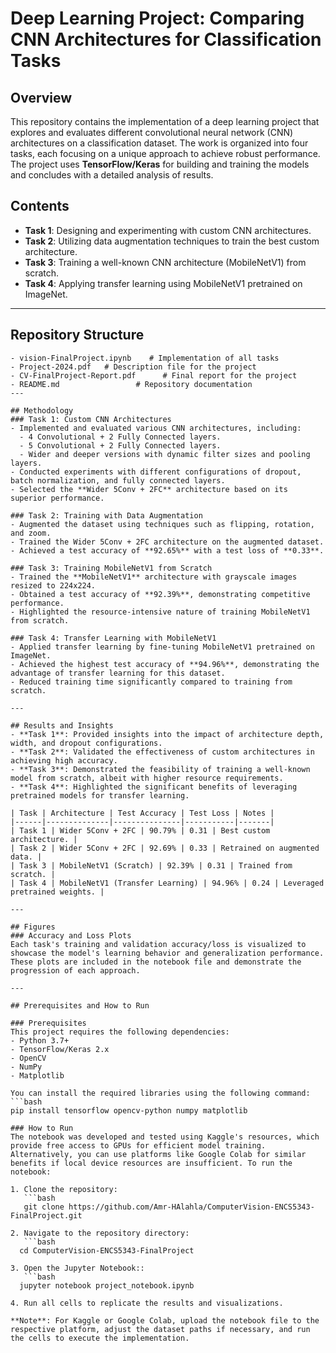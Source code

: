 # Deep Learning Project: Comparing CNN Architectures for Classification Tasks

## Overview
This repository contains the implementation of a deep learning project that explores and evaluates different convolutional neural network (CNN) architectures on a classification dataset. The work is organized into four tasks, each focusing on a unique approach to achieve robust performance. The project uses **TensorFlow/Keras** for building and training the models and concludes with a detailed analysis of results.

## Contents
- **Task 1**: Designing and experimenting with custom CNN architectures.
- **Task 2**: Utilizing data augmentation techniques to train the best custom architecture.
- **Task 3**: Training a well-known CNN architecture (MobileNetV1) from scratch.
- **Task 4**: Applying transfer learning using MobileNetV1 pretrained on ImageNet.

---

## Repository Structure
```plaintext
- vision-FinalProject.ipynb    # Implementation of all tasks
- Project-2024.pdf   # Description file for the project
- CV-FinalProject-Report.pdf      # Final report for the project
- README.md                 # Repository documentation
---

## Methodology
### Task 1: Custom CNN Architectures
- Implemented and evaluated various CNN architectures, including:
  - 4 Convolutional + 2 Fully Connected layers.
  - 5 Convolutional + 2 Fully Connected layers.
  - Wider and deeper versions with dynamic filter sizes and pooling layers.
- Conducted experiments with different configurations of dropout, batch normalization, and fully connected layers.
- Selected the **Wider 5Conv + 2FC** architecture based on its superior performance.

### Task 2: Training with Data Augmentation
- Augmented the dataset using techniques such as flipping, rotation, and zoom.
- Trained the Wider 5Conv + 2FC architecture on the augmented dataset.
- Achieved a test accuracy of **92.65%** with a test loss of **0.33**.

### Task 3: Training MobileNetV1 from Scratch
- Trained the **MobileNetV1** architecture with grayscale images resized to 224x224.
- Obtained a test accuracy of **92.39%**, demonstrating competitive performance.
- Highlighted the resource-intensive nature of training MobileNetV1 from scratch.

### Task 4: Transfer Learning with MobileNetV1
- Applied transfer learning by fine-tuning MobileNetV1 pretrained on ImageNet.
- Achieved the highest test accuracy of **94.96%**, demonstrating the advantage of transfer learning for this dataset.
- Reduced training time significantly compared to training from scratch.

---

## Results and Insights
- **Task 1**: Provided insights into the impact of architecture depth, width, and dropout configurations.
- **Task 2**: Validated the effectiveness of custom architectures in achieving high accuracy.
- **Task 3**: Demonstrated the feasibility of training a well-known model from scratch, albeit with higher resource requirements.
- **Task 4**: Highlighted the significant benefits of leveraging pretrained models for transfer learning.

| Task | Architecture | Test Accuracy | Test Loss | Notes |
|------|--------------|---------------|-----------|-------|
| Task 1 | Wider 5Conv + 2FC | 90.79% | 0.31 | Best custom architecture. |
| Task 2 | Wider 5Conv + 2FC | 92.69% | 0.33 | Retrained on augmented data. |
| Task 3 | MobileNetV1 (Scratch) | 92.39% | 0.31 | Trained from scratch. |
| Task 4 | MobileNetV1 (Transfer Learning) | 94.96% | 0.24 | Leveraged pretrained weights. |

---

## Figures
### Accuracy and Loss Plots
Each task's training and validation accuracy/loss is visualized to showcase the model's learning behavior and generalization performance. These plots are included in the notebook file and demonstrate the progression of each approach.

---

## Prerequisites and How to Run

### Prerequisites
This project requires the following dependencies:
- Python 3.7+
- TensorFlow/Keras 2.x
- OpenCV
- NumPy
- Matplotlib

You can install the required libraries using the following command:
```bash
pip install tensorflow opencv-python numpy matplotlib

### How to Run
The notebook was developed and tested using Kaggle's resources, which provide free access to GPUs for efficient model training. Alternatively, you can use platforms like Google Colab for similar benefits if local device resources are insufficient. To run the notebook:

1. Clone the repository:
   ```bash
   git clone https://github.com/Amr-HAlahla/ComputerVision-ENCS5343-FinalProject.git

2. Navigate to the repository directory:
   ```bash
  cd ComputerVision-ENCS5343-FinalProject

3. Open the Jupyter Notebook::
   ```bash
  jupyter notebook project_notebook.ipynb

4. Run all cells to replicate the results and visualizations.

**Note**: For Kaggle or Google Colab, upload the notebook file to the respective platform, adjust the dataset paths if necessary, and run the cells to execute the implementation.

